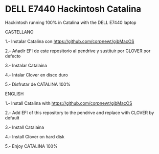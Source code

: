 # DELL E7440 Hackintosh Catalina
 Hackintosh running 100% in Catalina with the DELL E7440 laptop

CASTELLANO

1.- Instalar Catalina con https://github.com/corpnewt/gibMacOS

2.- Añadir EFI de este repositorio al pendrive y sustituir por CLOVER por defecto

3.- Instalar Catalaina

4.- Intalar Clover en disco duro

5.- Disfrutar de CATALINA 100%

ENGLISH

1.- Install Catalina with https://github.com/corpnewt/gibMacOS

2.- Add EFI of this repository to the pendrive and replace with CLOVER by default

3.- Install Catalaina

4.- Install Clover on hard disk

5.- Enjoy CATALINA 100%